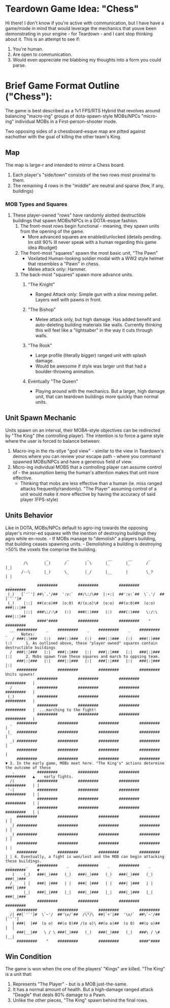 # Teardown Game Idea: "Chess"

Hi there!  I don't know if you're active with communication, but I have have a game/mode in mind that would leverage the mechanics that youve been demonstrating in your engine - for Teardown - and I cant stop thinking about it. This is an attempt to see if:

1. You're human.
1. Are open to communication.
1. Would even appreciate me blabbing my thoughts into a form you could parse.

# Brief Game Format Outline ("Chess"):

The game is best described as a 1v1 FPS/RTS Hybrid that revolves around balancing "macro-ing" groups of dota-spawn-style MOBs/NPCs "micro-ing" individual MOBs in a First-person-shooter mode.

Two opposing sides of a chessboard-esque map are pitted against eachother with the goal of killing the other team's King.

## Map
The map is large-r and intended to mirror a Chess board.
1. Each player's "side/town" consists of the two rows most proximal to them.
1. The remaining 4 rows in the "middle" are neutral and sparse (few, if any, buildings)

### MOB Types and Squares
1. These player-owned "rows" have randomly alotted destructible buildings that spawn MOBs/NPCs in a DOTA-esque fashion.
    1. The front-most rows begin functional - meaning, they spawn units from the opening of the game.
        - More advanced squares are enabled/unlocked (details pending. Im still 90% Ill never speak with a human regarding this game idea #budget)
    1. The front-most "squares" spawn the most basic unit, "The Pawn"
        - Voxilated Human-looking soldier modal with a WW2 style helmet that resembles a "Pawn" in chess.
        - Melee attack only: Hammer.
    1. The back-most "squares" spawn more advance units.
        1. "The Knight"
            - Ranged Attack only: Simple gun with a slow moving pellet. Layers well with pawns in front.

        1. "The Bishop"
            - Melee attack only, but high damage. Has added benefit and auto-deleting building materials like walls.  Currently thinking this will feel like a "lightsaber" in the way it cuts through walls.

        1. "The Rook"
            - Large profile (literally bigger) ranged unit with splash damage.
            - Would be awesome if style was larger unit that had a boulder-throwing animation.

        1. Eventually "The Queen"
            - Playing around with the mechanics. But a larger, high damage unit, that can teardown buildings more quickly than normal units.

## Unit Spawn Mechanic
Units spawn on an interval, their MOBA-style objectives can be redirected by "The King" (the controlling player). The intention is to force a game style where the user is forced to balance between:
1. Macro-ing in the rts-stlye "god view" - similar to the view in Teardown's demos where you can review your escape path - where you command spawned MOBs/NPCs and have a generous field of view.
1. Micro-ing individual MOBS that a controlling player can assume control of - the assumption being the human's attention makes that unit more effective.
    - Thinking that mobs are less effective than a human (ie. miss ranged attacks frequently/randomly). "The Player" assuming control of a unit would make it more effective by having the accuracy of said player (FPS-style)

## Units Behavior

Like in DOTA, MOBs/NPCs default to agro-ing towards the opposing player's mirror-ed squares with the inention of destroying buildings they agro while en-route.
    - If MOBs manage to "demolish" a players building, that building ceases spawning units.
    -  Demolishing a building is destroying >50% the voxels the comprise the building.

```
                  _        _        _        __       __       _
        /\       |_)      /        | \      |_       |_       /        |_|
       /--\      |_)      \_       |_/      |__      |        \_?      | |

  _           #########         #########         #########         #########
 (_)   [`'`'] ##\`.'/##  ':v:`  ##/\:/\##  |:+:|  ##':v:`##  \`.'/  ##[`'`']#  
 (_)    |::|  ##(o:o)##  (o:0)  #/(o:o)\#  (o:o)  ##(o:0)##  (o:o)  ###|::|##
        |::|  ###\:/:\#   (:)   ###(:)###   (:)   ###(:)###   \:/:\ ###|::|##
              ####"####         #########         #########    "    #########
  __ #########    _    #########    _    #########    _    #########    _      Notes:
   / ###(:)###   (:)   ###(:)###   (:)   ###(:)###   (:)   ###(:)###   (:)      1. As outlined above, these "player owned" squares contain destructible buildings
  /  ###|:|###   |:|   ###|:|###   |:|   ###|:|###   |:|   ###|:|###   |:|      2. Mobs spawn from these squares and march to oppsing team.
     ###|:|###   |:|   ###|:|###   |:|   ###|:|###   |:|   ###|:|###   |:|      
     #########         #########         #########         #########              Units spawns!
              #########         #########         #########         #########   |
  /           #########         #########         #########         #########   |
 (_)          #########         #########         #########         #########   |
              #########         #########         #########         #########   |  ...marching to the fight!
              #########         #########         #########         #########   |
  _  #########         #########         #########         #########            |
 |_  #########         #########         #########         #########            |
  _) #########         #########         #########         #########            |
     #########         #########         #########         #########            |
     #########         #########         #########         #########            ▼ 3. In the early game, MOBs meet here. "The King's" actions determine the outcome of these
   .          #########         #########         #########         #########   ▲    early fights.
  /|          #########         #########         #########         #########   | |
 '-|          #########         #########         #########         #########   | |
              #########         #########         #########         #########   | |
              #########         #########         #########         #########   | |
  _  #########         #########         #########         #########            | |
  _) #########         #########         #########         #########            | |
  _) #########         #########         #########         #########            | |
     #########         #########         #########         #########            | |
     #########         #########         #########         #########            | | 4. Eventually, a fight is won/lost and the MOB can begin attacking these buildings.
  _      _    #########    _    #########    _    #########    _    #########     ▼
   )    (_)   ###(_)###   (_)   ###(_)###   (_)   ###(_)###   (_)   ###(_)###   
  /_    | |   ###| |###   | |   ###| |###   | |   ###| |###   | |   ###| |###   
        |_|   ###|_|###   |_|   ###|_|###   |_|   ###|_|###   |_|   ###|_|###   
              #########         #########         #########         #########   
     #########         #########   ___   #########         #########            
  /| ##[`'`']#  \`~'/  ##'\v/`##  /\*/\  ##|`+'|##  '\v/`  ##\`~'/##  [`'`']    
   | ###|  |##  (o o)  ##(o 0)## /(o o)\ ##(o o)##  (o 0)  ##(o o)##   |  |     
     ###|__|##   \ / \ ###(_)###   (_)   ###(_)###   (_)   ###\ / \#   |__|     
     #########    "    #########         #########         ####"####            
```

## Win Condition
The game is won when the one of the players' "Kings" are killed.  "The King" is a unit that:
1. Represents "The Player" - but is a MOB just-the-same.
1. It has a normal amount of health. But a high-damage ranged attack "Deagle" that deals 80% damage to a Pawn.
1. Unlike the other pieces, "The King" spawn behind the final rows.

